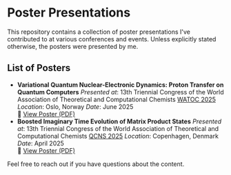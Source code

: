 # Poster Presentations

This repository contains a collection of poster presentations I've contributed to at various conferences and events. Unless explicitly stated otherwise, the posters were presented by me.

## List of Posters

- **Variational Quantum Nuclear-Electronic Dynamics: Proton Transfer on Quantum Computers**
  *Presented at*: 13th Triennial Congress of the World Association of Theoretical and Computational Chemists [WATOC 2025](https://watoc2025.no)
  *Location*: Oslo, Norway
  *Date*: June 2025  
  📄 [View Poster (PDF)](https://github.com/DilhanM/Posters/blob/master/WATOC2025/WATOC.pdf)
- **Boosted Imaginary Time Evolution of Matrix Product States**
  *Presented at*: 13th Triennial Congress of the World Association of Theoretical and Computational Chemists [QCNS 2025](https://di.ku.dk/english/event-calendar-2025/quantum-computing-for-natural-science/)
  *Location*: Copenhagen, Denmark
  *Date*: April 2025  
  📄 [View Poster (PDF)](https://github.com/DilhanM/Posters/blob/master/QCNS2025/QCNS.pdf)


Feel free to reach out if you have questions about the content.
